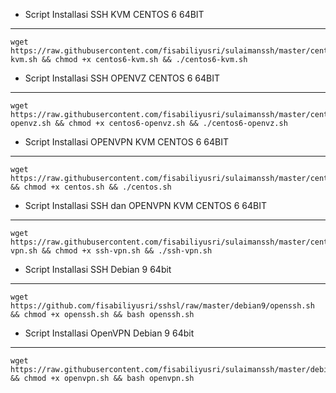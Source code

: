 * Script Installasi SSH KVM CENTOS 6 64BIT
--------
```
wget https://raw.githubusercontent.com/fisabiliyusri/sulaimanssh/master/centos/centos6-kvm.sh && chmod +x centos6-kvm.sh && ./centos6-kvm.sh
```

* Script Installasi SSH OPENVZ CENTOS 6 64BIT
--------
```
wget https://raw.githubusercontent.com/fisabiliyusri/sulaimanssh/master/centos/centos6-openvz.sh && chmod +x centos6-openvz.sh && ./centos6-openvz.sh
```
* Script Installasi OPENVPN KVM CENTOS 6 64BIT
--------
```
wget https://raw.githubusercontent.com/fisabiliyusri/sulaimanssh/master/centos/openvpn/centos.sh && chmod +x centos.sh && ./centos.sh
```
* Script Installasi SSH dan OPENVPN KVM CENTOS 6 64BIT
--------
```
wget https://raw.githubusercontent.com/fisabiliyusri/sulaimanssh/master/centos/ssh-vpn.sh && chmod +x ssh-vpn.sh && ./ssh-vpn.sh
```


* Script Installasi SSH Debian 9 64bit
--------
```
wget https://github.com/fisabiliyusri/sshsl/raw/master/debian9/openssh.sh && chmod +x openssh.sh && bash openssh.sh
```

* Script Installasi OpenVPN Debian 9 64bit
--------
```
wget https://raw.githubusercontent.com/fisabiliyusri/sulaimanssh/master/debian9/openvpn.sh && chmod +x openvpn.sh && bash openvpn.sh
```


